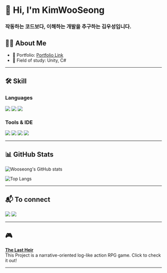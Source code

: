<h1 align="left">👋 Hi, I'm KimWooSeong</h1>
<h3 align="left">작동하는 코드보다, 이해하는 개발을 추구하는 김우성입니다.</h3>

## 🧑‍💻 About Me

- 🔭 Portfolio: [Portfolio Link](https://daringluni.notion.site/?pvs=143)
- 🌱 Field of study: Unity, C#
  
---

## 🛠️ Skill

### Languages
<p align="left">
  <img src="https://img.shields.io/badge/C%23-239120?style=flat-square&logo=csharp&logoColor=white"/>
  <img src="https://img.shields.io/badge/Python-3776AB?style=flat-square&logo=python&logoColor=white"/>
  <img src="https://img.shields.io/badge/HTML5-E34F26?style=flat-square&logo=html5&logoColor=white"/>
</p>

### Tools & IDE
<p align="left">
  <img src="https://img.shields.io/badge/Unity-000000?style=flat-square&logo=unity&logoColor=white"/>
  <img src="https://img.shields.io/badge/Visual Studio-5C2D91?style=flat-square&logo=visualstudio&logoColor=white"/>
  <img src="https://img.shields.io/badge/Git-F05032?style=flat-square&logo=git&logoColor=white"/>
  <img src="https://img.shields.io/badge/GitHub-181717?style=flat-square&logo=github&logoColor=white"/>
</p>

---

## 📊 GitHub Stats

<p align="left">
  <img src="https://github-readme-stats.vercel.app/api?username=kimwooseong-09&show_icons=true&theme=default" alt="Wooseong's GitHub stats"/>
</p>

<p align="left">
  <img src="https://github-readme-stats.vercel.app/api/top-langs/?username=kimwooseong-09&layout=compact" alt="Top Langs"/>
</p>

---

## 📬 To connect

<p align="left">
  <a href="https://instagram.com/your_instagram" target="_blank"><img src="https://img.shields.io/badge/Instagram-E4405F?style=flat-square&logo=instagram&logoColor=white"/></a>
  <a href="mailto:your_email@example.com"><img src="https://img.shields.io/badge/Gmail-D14836?style=flat-square&logo=gmail&logoColor=white"/></a>
</p>

---

## 🎮 

**[The Last Heir](https://github.com/Team-TheLastHeir)**  
This Project is a narrative-oriented log-like action RPG game.
Click to check it out!

---

